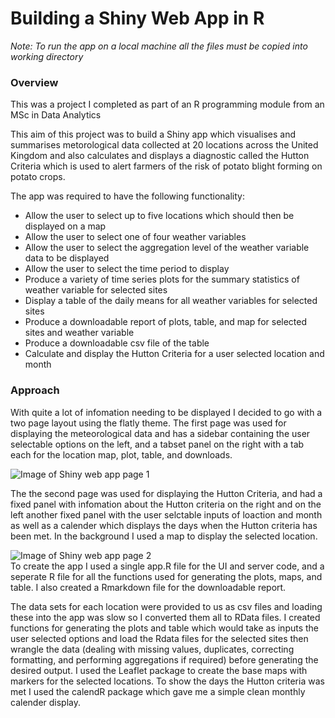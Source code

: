 
# Building a Shiny Web App in R  
*Note: To run the app on a local machine all the files must be copied into working directory*  

### Overview

This was a project I completed as part of an R programming module from an MSc in Data Analytics  

This aim of this project was to build a Shiny app which visualises and summarises metorological data collected at 20 locations across the United Kingdom and also calculates and displays a diagnostic called the Hutton Criteria which is used to alert farmers of the risk of potato blight forming on potato crops.  
  
The app was required to have the following functionality:
- Allow the user to select up to five locations which should then be displayed on a map
- Allow the user to select one of four weather variables
- Allow the user to select the aggregation level of the weather variable data to be displayed
- Allow the user to select the time period to display
- Produce a variety of time series plots for the summary statistics of weather variable for selected sites
- Display a table of the daily means for all weather variables for selected sites
- Produce a downloadable report of plots, table, and map for selected sites and weather variable
- Produce a downloadable csv file of the table
- Calculate and display the Hutton Criteria for a user selected location and month
### Approach  
With quite a lot of infomation needing to be displayed I decided to go with a two page layout using the flatly theme. The first page was used for displaying the meteorological data and has a sidebar containing the user selectable options on the left, and a tabset panel on the right with a tab each for the location map, plot, table, and downloads.  

![Image of Shiny web app page 1](https://github.com/MarkMData/images/blob/main/Shiny_app_pg1.PNG?raw=true)  

The the second page was used for displaying the Hutton Criteria, and had a fixed panel with infomation about the Hutton criteria on the right and on the left another fixed panel with the user selctable inputs of loaction and month as well as a calender which displays the days when the Hutton criteria has been met. In the background I used a map to display the selected location.  

![Image of Shiny web app page 2](https://github.com/MarkMData/images/blob/main/Shiny_app_pg2.PNG?raw=true)  
To create the app I used a single app.R file for the UI and server code, and a seperate R file for all the functions used for generating the plots, maps, and table. I also created a Rmarkdown file for the downloadable report.  

The data sets for each location were provided to us as csv files and loading these into the app was slow so I converted them all to RData files. I created functions for generating the plots and table which would take as inputs the user selected options and load the Rdata files for the selected sites then wrangle the data (dealing with missing values, duplicates, correcting formatting, and performing aggregations if required) before generating the desired output.
I used the Leaflet package to create the base maps with markers for the selected locations. To show the days the Hutton criteria was met I used the calendR package which gave me a simple clean monthly calender display.  

